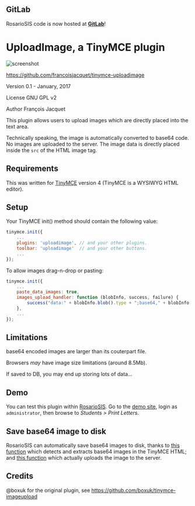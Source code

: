 GitLab
------

RosarioSIS code is now hosted at [**GitLab**](https://gitlab.com/francoisjacquet/tinymce-uploadimage)!

UploadImage, a TinyMCE plugin
=============================

![screenshot](https://raw.githubusercontent.com/francoisjacquet/tinymce-uploadimage/master/screenshot.png)

https://github.com/francoisjacquet/tinymce-uploadimage

Version 0.1 - January, 2017

License GNU GPL v2

Author François Jacquet

This plugin allows users to upload images which are directly placed into the text area.

Technically speaking, the image is automatically converted to base64 code. No images are uploaded to the server. The image data is directly placed inside the `src` of the HTML image tag.

## Requirements

This was written for [TinyMCE](http://tinymce.com/) version 4 (TinyMCE is a WYSIWYG HTML editor).

## Setup

Your TinyMCE init() method should contain the following value:
```javascript
tinymce.init({
	...
	plugins: 'uploadimage', // and your other plugins.
	toolbar: 'uploadimage'  // and your other buttons.
	...
});
```

To allow images drag-n-drop or pasting:
```javascript
tinymce.init({
	...
	paste_data_images: true,
	images_upload_handler: function (blobInfo, success, failure) {
		success("data:" + blobInfo.blob().type + ";base64," + blobInfo.base64());
	},
	...
});
```

## Limitations

base64 encoded images are larger than its couterpart file.

Browsers _may_ have image size limitations (around 8.5Mb).

If saved to DB, you may end up storing lots of data...

## Demo

You can test this plugin within [RosarioSIS](https://github.com/francoisjacquet/rosariosis/).
Go to the [demo site](https://www.rosariosis.org/demo/), login as `administrator`, then browse to _Students > Print Letters_.

## Save base64 image to disk

RosarioSIS can automatically save base64 images to disk, thanks to [this function](https://github.com/francoisjacquet/rosariosis/blob/mobile/ProgramFunctions/MarkDownHTML.fnc.php#L158) which detects and extracts base64 images in the TinyMCE HTML; and [this function](https://github.com/francoisjacquet/rosariosis/blob/mobile/ProgramFunctions/FileUpload.fnc.php#L99) which actually uploads the image to the server.

## Credits

@boxuk for the original plugin, see https://github.com/boxuk/tinymce-imageupload
